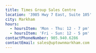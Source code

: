 ```yaml
---
title: Times Group Sales Centre
location: '3985 Hwy 7 East, Suite 105'
city: Markham
hours:
  - hoursItem: 'Mon - Thu: 12 - 7 pm'
  - hoursItem: 'Fri - Sun: 12 - 5 pm'
contactPhoneNumber: 905.940.6286
contactEmail: sales@uptownmarkham.com
---
```


